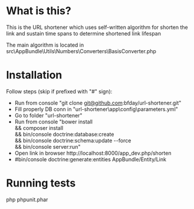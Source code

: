 What is this?
=
This is the URL shortener which uses self-written algorithm for shorten the link and sustain time spans to determine shortened link lifespan

The main algorithm is located in src\AppBundle\Utils\Numbers\Converters\BasisConverter.php

Installation
=
Follow steps (skip if prefixed with "#" sign):
- Run from console "git clone git@github.com:bfday/url-shortener.git"
- Fill properly DB conn in "url-shortener\app\config\parameters.yml"
- Go to folder "url-shortener"
- Run from console "bower install \
    && composer install \
    && bin/console doctrine:database:create \
    && bin/console doctrine:schema:update --force \
    && bin/console server:run"
- Open link in browser http://localhost:8000/app_dev.php/shorten
- #bin/console doctrine:generate:entities AppBundle/Entity/Link

Running tests
=
php phpunit.phar